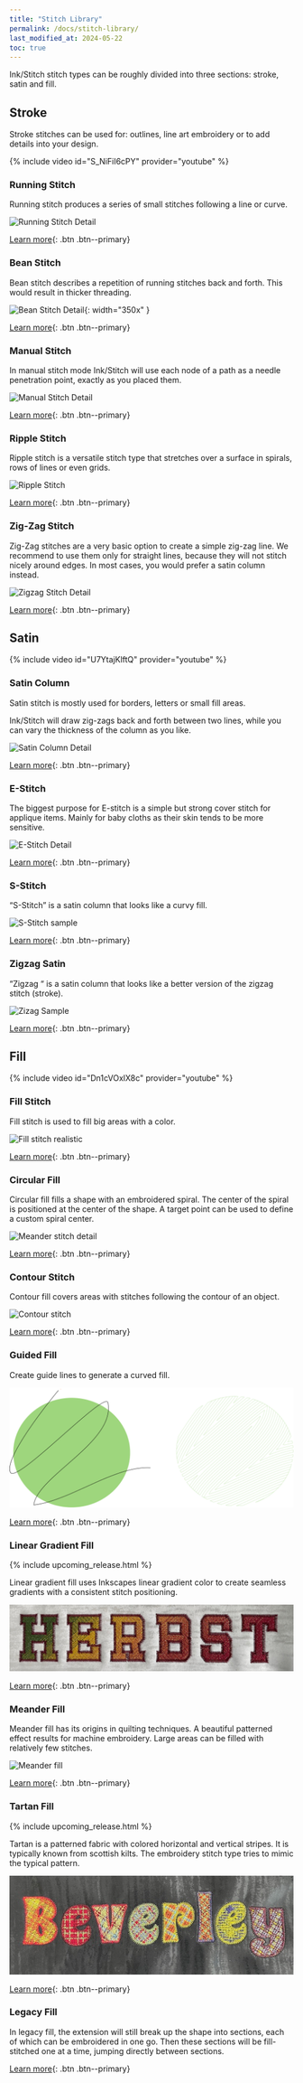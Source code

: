 ```yaml
---
title: "Stitch Library"
permalink: /docs/stitch-library/
last_modified_at: 2024-05-22
toc: true
---
```

Ink/Stitch stitch types can be roughly divided into three sections: stroke, satin and fill.

## Stroke
Stroke stitches can be used for: outlines, line art embroidery or to add details into your design.

{% include video id="S_NiFiI6cPY" provider="youtube" %}

### Running Stitch
Running stitch produces a series of small stitches following a line or curve.

![Running Stitch Detail](/assets/images/docs/running-stitch-detail.jpg)

[Learn more](/docs/stitches/running-stitch/){: .btn .btn--primary}

### Bean Stitch
Bean stitch describes a repetition of running stitches back and forth. This would result in thicker threading.

![Bean Stitch Detail](/assets/images/docs/bean-stitch-detail.jpg){: width="350x" }

[Learn more](/docs/stitches/bean-stitch/){: .btn .btn--primary}

### Manual Stitch
In manual stitch mode Ink/Stitch will use each node of a path as a needle penetration point, exactly as you placed them.

![Manual Stitch Detail](/assets/images/docs/manual-stitch-detail.png)

[Learn more](/docs/stitches/manual-stitch/){: .btn .btn--primary}

### Ripple Stitch
Ripple stitch is a versatile stitch type that stretches over a surface in spirals, rows of lines or even grids.

![Ripple Stitch](/assets/images/docs/ripplefly.jpg)

[Learn more](/docs/stitches/ripple-stitch){: .btn .btn--primary}

### Zig-Zag Stitch
Zig-Zag stitches are a very basic option to create a simple zig-zag line. We recommend to use them only for straight lines, because they will not stitch nicely around edges. In most cases, you would prefer a satin column instead.

![Zigzag Stitch Detail](/assets/images/docs/zigzag-stitch-detail.png)

[Learn more](/docs/stitches/zigzag-stitch/){: .btn .btn--primary}


## Satin

{% include video id="U7YtajKlftQ" provider="youtube" %}

### Satin Column

Satin stitch is mostly used for borders, letters or small fill areas.

Ink/Stitch will draw zig-zags back and forth between two lines, while you can vary the thickness of the column as you like.

![Satin Column Detail](/assets/images/docs/satin-column-detail.png)

[Learn more](/docs/stitches/satin-column/){: .btn .btn--primary}

### E-Stitch

The biggest purpose for E-stitch is a simple but strong cover stitch for applique items. Mainly for baby cloths as their skin tends to be more sensitive.

![E-Stitch Detail](/assets/images/docs/e-stitch-detail.jpg)

[Learn more](/docs/stitches/e-stitch/){: .btn .btn--primary}

### S-Stitch

“S-Stitch” is a satin column that looks like a curvy fill.

![S-Stitch sample](/assets/images/docs/s-stitch-detail.png)

[Learn more](/docs/stitches/e-stitch/){: .btn .btn--primary}

### Zigzag Satin

“Zigzag “ is a satin column that looks like a better version of the zigzag stitch (stroke).

![Zizag Sample](/assets/images/docs/en/compare-satin-zigzag.png)

[Learn more](/docs/stitches/zigzag-satin-stitch/){: .btn .btn--primary}


## Fill

{% include video id="Dn1cVOxlX8c" provider="youtube" %}

### Fill Stitch

Fill stitch is used to fill big areas with a color.

![Fill stitch realistic](/assets/images/docs/fill-stitch-realistic.png)

[Learn more](/docs/stitches/fill-stitch/){: .btn .btn--primary}

### Circular Fill

Circular fill fills a shape with an embroidered spiral. The center of the spiral is positioned at the center of the shape. A target point can be used to define a custom spiral center.

![Meander stitch detail](/assets/images/docs/circular-fill-detail.png)

[Learn more](/docs/stitches/circular-fill){: .btn .btn--primary}

### Contour Stitch

Contour fill covers areas with stitches following the contour of an object.

![Contour stitch](/assets/images/docs/contour-fill-detail.jpg)

[Learn more](/docs/stitches/contour-stitch){: .btn .btn--primary}

### Guided Fill

Create guide lines to generate a curved fill.

![Guided fill](/assets/images/docs/guided-fill-complex.svg)

[Learn more](/docs/stitches/guided-fill){: .btn .btn--primary}

### Linear Gradient Fill

{% include upcoming_release.html %}

Linear gradient fill uses Inkscapes linear gradient color to create seamless gradients with a consistent stitch positioning.

![Gradient sample](/assets/images/tutorials/make_tartan_font_easier/herbst.jpg)

[Learn more](/docs/stitches/linear-gradient-fill){: .btn .btn--primary}

### Meander Fill

Meander fill has its origins in quilting techniques. A beautiful patterned effect results for machine embroidery. Large areas can be filled with relatively few stitches.

![Meander fill](/assets/images/docs/meander-fill.png)

[Learn more](/docs/stitches/meander-fill){: .btn .btn--primary}

### Tartan Fill

{% include upcoming_release.html %}

Tartan is a patterned fabric with colored horizontal and vertical stripes. It is typically known from scottish kilts. The embroidery stitch type tries to mimic the typical pattern.

![Tartan sample](/assets/images/galleries/fonts/colorful/bev_tartan.jpg)

[Learn more](/docs/stitches/tartan-fill){: .btn .btn--primary}

### Legacy Fill

In legacy fill, the extension will still break up the shape into sections, each of which can be embroidered in one go. Then these sections will be fill-stitched one at a time, jumping directly between sections.

[Learn more](/docs/stitches/fill-stitch/#legacy-fill){: .btn .btn--primary}

